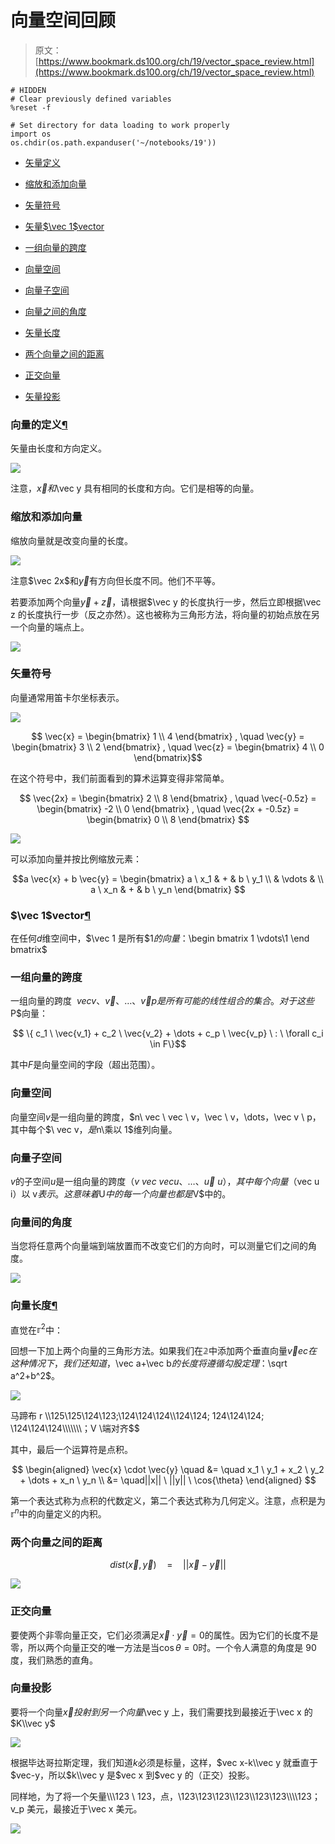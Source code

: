 # 向量空间回顾

> 原文：[https://www.bookmark.ds100.org/ch/19/vector_space_review.html](https://www.bookmark.ds100.org/ch/19/vector_space_review.html)

```
# HIDDEN
# Clear previously defined variables
%reset -f

# Set directory for data loading to work properly
import os
os.chdir(os.path.expanduser('~/notebooks/19'))

```

*   [矢量定义](#Definition-of-a-vector)
*   [缩放和添加向量](#Scaling-and-adding-vectors)
*   [矢量符号](#Vector-notations)
*   [矢量$\vec 1$vector](#The-$\vec{1}$-vector)

*   [一组向量的跨度](#Span-of-a-set-of-vectors)
*   [向量空间](#Vector-spaces)
*   [向量子空间](#Vector-subspaces)

*   [向量之间的角度](#Angles-between-vectors)
*   [矢量长度](#Vector-lengths)
*   [两个向量之间的距离](#Distance-between-two-vectors)
*   [正交向量](#Orthogonal-vectors)
*   [矢量投影](#Projections-of-vectors)

### 向量的定义[¶](#Definition-of-a-vector)

矢量由长度和方向定义。

![](img/182f6f318b418119e2dca747b379a9ca.jpg)

注意，$\vec x 和$\vec y 具有相同的长度和方向。它们是相等的向量。

### 缩放和添加向量

缩放向量就是改变向量的长度。

![](img/1c986b4165be183e66852e3a412016a4.jpg)

注意$\vec 2x$和$\vec y$有方向但长度不同。他们不平等。

若要添加两个向量$\vec y+\vec z$，请根据$\vec y 的长度执行一步，然后立即根据\vec z 的长度执行一步（反之亦然）。这也被称为三角形方法，将向量的初始点放在另一个向量的端点上。

![](img/96d2456e7d205f246a828e103b63dadf.jpg)

### 矢量符号

向量通常用笛卡尔坐标表示。

![](img/628c62f5df1179ba1429e5fd9affb692.jpg)

$$ \vec{x} = \begin{bmatrix} 1 \\ 4 \end{bmatrix} , \quad \vec{y} = \begin{bmatrix} 3 \\ 2 \end{bmatrix} , \quad \vec{z} = \begin{bmatrix} 4 \\ 0 \end{bmatrix}$$

在这个符号中，我们前面看到的算术运算变得非常简单。

$$ \vec{2x} = \begin{bmatrix} 2 \\ 8 \end{bmatrix} , \quad \vec{-0.5z} = \begin{bmatrix} -2 \\ 0 \end{bmatrix} , \quad \vec{2x + -0.5z} = \begin{bmatrix} 0 \\ 8 \end{bmatrix} $$

![](img/119e829a3cfa7ada54a9c69482cc0d1d.jpg)

可以添加向量并按比例缩放元素：

$$a \vec{x} + b \vec{y} = \begin{bmatrix} a \ x_1 & + & b \ y_1 \\ & \vdots & \\ a \ x_n & + & b \ y_n \end{bmatrix} $$

### $\vec 1$vector[¶](#The-$\vec{1}$-vector)

在任何$d$维空间中，$\vec 1 是所有$1$的向量：$\begin bmatrix 1 \\vdots\\1 \end bmatrix$

### 一组向量的跨度

一组向量的跨度$\ \ vec v、\vec v、\dots、\vec v p 是所有可能的线性组合的集合。对于这些$P$向量：

$$ \{ c_1 \ \vec{v_1} + c_2 \ \vec{v_2} + \dots + c_p \ \vec{v_p} \ : \ \forall c_i \in F\}$$

其中$F$是向量空间的字段（超出范围）。

### 向量空间

向量空间$v$是一组向量的跨度，$n\ vec \ vec \ v，\vec \ v，\dots，\vec v \ p，其中每个$\ vec v，$是$n\乘以 1$维列向量。

### 向量子空间

$v$的子空间$u$是一组向量的跨度（$v\ vec \ vec u、\dots、\vec u \ u），其中每个向量（$vec u i）以 v$表示。这意味着$U$中的每一个向量也都是$V$中的。

### 向量间的角度

当您将任意两个向量端到端放置而不改变它们的方向时，可以测量它们之间的角度。

![](img/1ab785cde23f64a60b44c020541edac1.jpg)

### 向量长度[¶](#Vector-lengths)

直觉在$\mathbb r ^2$中：

回想一下加上两个向量的三角形方法。如果我们在$\mathbb 2$中添加两个垂直向量$\vec vec 在这种情况下，我们还知道，$\vec a+\vec b$的长度将遵循勾股定理：$\sqrt a^2+b^2$。

![](img/a65f83358494936835dc0ec67e90d9a4.jpg)

马蹄布 r \\\125\125\\124\123;\\124\124\124\\\124\124; 124\124\124; \124\124\124\\\\\\\\\\\\\；V \端对齐$$

其中，最后一个运算符是点积。

$$ \begin{aligned} \vec{x} \cdot \vec{y} \quad &= \quad x_1 \ y_1 + x_2 \ y_2 + \dots + x_n \ y_n \\ &= \quad||x|| \ ||y|| \ \cos{\theta} \end{aligned} $$

第一个表达式称为点积的代数定义，第二个表达式称为几何定义。注意，点积是为$\mathbb r ^n$中的向量定义的内积。

### 两个向量之间的距离

$$dist(\vec{x},\vec{y}) \quad = \quad || \vec{x} - \vec{y} ||$$

![](img/02a0ecd58c4410b6e73184acc9ace95a.jpg)

### 正交向量

要使两个非零向量正交，它们必须满足$\vec x \cdot\vec y=0$的属性。因为它们的长度不是零，所以两个向量正交的唯一方法是当$\cos \theta=0$时。一个令人满意的角度是 90 度，我们熟悉的直角。

### 向量投影

要将一个向量$\vec x 投射到另一个向量$\vec y 上，我们需要找到最接近于\vec x 的$K\\vec y$

![](img/f452adf39ee9d4ba9c363d7cd150a23d.jpg)

根据毕达哥拉斯定理，我们知道$k$必须是标量，这样，$vec x-k\\vec y 就垂直于$vec-y，所以$k\\vec y 是$vec x 到$vec y 的（正交）投影。

同样地，为了将一个矢量\\\\\\123 \ 123，点，\\123\123\123\\\\123\\\\123\\123\\\\\\\\123；v_p 美元，最接近于\vec x 美元。

![](img/8839f2182bcbe3d327adc8d24f8e2323.jpg)